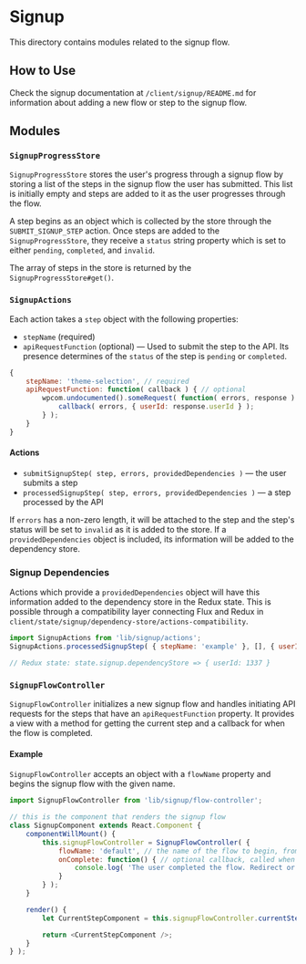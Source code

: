 Signup
======

This directory contains modules related to the signup flow.

How to Use
----------
Check the signup documentation at `/client/signup/README.md` for information about adding a new flow or step to the signup flow.

Modules
-------

### `SignupProgressStore`
`SignupProgressStore` stores the user's progress through a signup flow by storing a list of the steps in the signup flow the user has submitted. This list is initially empty and steps are added to it as the user progresses through the flow.

A step begins as an object which is collected by the store through the `SUBMIT_SIGNUP_STEP` action. Once steps are added to the `SignupProgressStore`, they receive a `status` string property which is set to either `pending`, `completed`, and `invalid`.

The array of steps in the store is returned by the `SignupProgressStore#get()`.

### `SignupActions`
Each action takes a `step` object with the following properties:

-   `stepName` (required)
-   `apiRequestFunction` (optional) — Used to submit the step to the API. Its presence determines of the `status` of the step is `pending` or `completed`.

```js
{
	stepName: 'theme-selection', // required
	apiRequestFunction: function( callback ) { // optional
		wpcom.undocumented().someRequest( function( errors, response ) {
			callback( errors, { userId: response.userId } );
		} );
	}
}
```

#### Actions

-   `submitSignupStep( step, errors, providedDependencies )` — the user submits a step
-   `processedSignupStep( step, errors, providedDependencies )` — a step processed by the API

If `errors` has a non-zero length, it will be attached to the step and the step's status will be set to `invalid` as it is added to the store. If a `providedDependencies` object is included, its information will be added to the dependency store.

### Signup Dependencies
Actions which provide a `providedDependencies` object will have this information added to the dependency store in the Redux state. This is possible through a compatibility layer connecting Flux and Redux in `client/state/signup/dependency-store/actions-compatibility`.

```js
import SignupActions from 'lib/signup/actions';
SignupActions.processedSignupStep( { stepName: 'example' }, [], { userId: 1337 } );

// Redux state: state.signup.dependencyStore => { userId: 1337 }
```

### `SignupFlowController`
`SignupFlowController` initializes a new signup flow and handles initiating API requests for the steps that have an `apiRequestFunction` property. It provides a view with a method for getting the current step and a callback for when the flow is completed.

#### Example
`SignupFlowController` accepts an object with a `flowName` property and begins the signup flow with the given name.

```js
import SignupFlowController from 'lib/signup/flow-controller';

// this is the component that renders the signup flow
class SignupComponent extends React.Component {
	componentWillMount() {
		this.signupFlowController = SignupFlowController( {
			flowName: 'default', // the name of the flow to begin, from flows.json
			onComplete: function() { // optional callback, called when the flow is completed
				console.log( 'The user completed the flow. Redirect or log them in here.' );
			}
		} );
	}

	render() {
		let CurrentStepComponent = this.signupFlowController.currentStep().component; // the component from steps.js

		return <CurrentStepComponent />;
	}
} );
```
